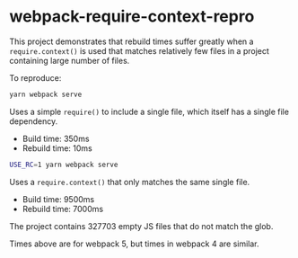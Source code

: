 # webpack-require-context-repro

This project demonstrates that rebuild times suffer greatly when a `require.context()` is used that matches relatively few files in a project containing large number of files.

To reproduce:

```bash
yarn webpack serve
```

Uses a simple `require()` to include a single file, which itself has a single file dependency.

- Build time: 350ms
- Rebuild time: 10ms

```bash
USE_RC=1 yarn webpack serve
```

Uses a `require.context()` that only matches the same single file.

- Build time: 9500ms
- Rebuild time: 7000ms

The project contains 327703 empty JS files that do not match the glob.

Times above are for webpack 5, but times in webpack 4 are similar.
